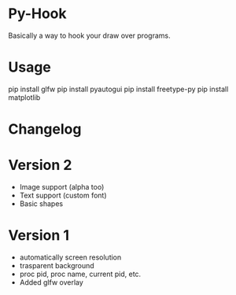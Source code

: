 # Py-Hook
Basically a way to hook your draw over programs.

# Usage
pip install glfw
pip install pyautogui
pip install freetype-py
pip install matplotlib

# Changelog
# Version 2
* Image support (alpha too) 
* Text support (custom font)
* Basic shapes

# Version 1
* automatically screen resolution
* trasparent background
* proc pid, proc name, current pid, etc.
* Added glfw overlay
